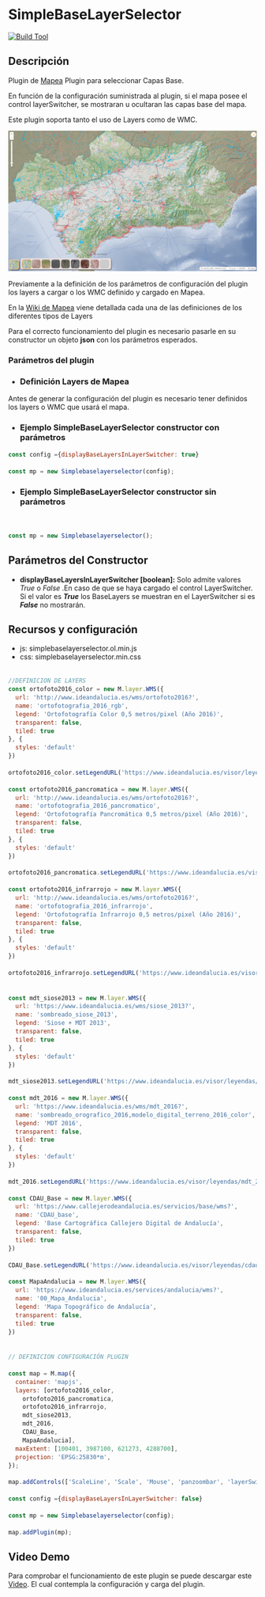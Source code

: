 # SimpleBaseLayerSelector


[![Build Tool](https://img.shields.io/badge/build-Webpack-green.svg)](https://github.com/sigcorporativo-ja/Mapea4-dev-webpack)

## Descripción

 Plugin de [Mapea](https://github.com/sigcorporativo-ja/Mapea4) Plugin para seleccionar Capas Base.

 En función de la configuración suministrada al plugin, si el mapa posee el control layerSwitcher, se mostraran u ocultaran las capas base del mapa. 

 Este plugin soporta tanto el uso de Layers como de WMC.
 


![Imagen](./images/simpleBaseLayerSelector.png)

Previamente a la definición de los parámetros de configuración del plugin los layers a cargar o los WMC definido y cargado en Mapea.

En la [Wiki de Mapea](https://github.com/sigcorporativo-ja/Mapea4/wiki/Capas) viene detallada cada una de las definiciones de los diferentes tipos de Layers

Para el correcto funcionamiento del plugin es necesario pasarle en su constructor un objeto **json** con los parámetros esperados.
### Parámetros del plugin



- ### Definición Layers de Mapea ###

Antes de generar la configuración del plugin es necesario tener definidos los layers  o WMC que usará el mapa.



- ### Ejemplo SimpleBaseLayerSelector constructor con parámetros ###

```javascript
const config ={displayBaseLayersInLayerSwitcher: true}

const mp = new Simplebaselayerselector(config);
```

- ### Ejemplo SimpleBaseLayerSelector constructor sin parámetros ###
```javascript


const mp = new Simplebaselayerselector();

```
## Parámetros del Constructor

- **displayBaseLayersInLayerSwitcher [boolean]:**  Solo admite valores _True_ o _False_ .En caso de que se haya cargado el control LayerSwitcher. Si el valor es  ___True___  los BaseLayers se muestran en el LayerSwitcher si es ___False___ no mostrarán. 


## Recursos y configuración

- js: simplebaselayerselector.ol.min.js
- css: simplebaselayerselector.min.css

```javascript

//DEFINICION DE LAYERS
const ortofoto2016_color = new M.layer.WMS({
  url: 'http://www.ideandalucia.es/wms/ortofoto2016?',
  name: 'ortofotografia_2016_rgb',
  legend: 'Ortofotografía Color 0,5 metros/pixel (Año 2016)',
  transparent: false,
  tiled: true
}, {
  styles: 'default'
})

ortofoto2016_color.setLegendURL('https://www.ideandalucia.es/visor/leyendas/ortofoto2016_color.png')

const ortofoto2016_pancromatica = new M.layer.WMS({
  url: 'http://www.ideandalucia.es/wms/ortofoto2016?',
  name: 'ortofotografia_2016_pancromatico',
  legend: 'Ortofotografía Pancromática 0,5 metros/pixel (Año 2016)',
  transparent: false,
  tiled: true
}, {
  styles: 'default'
})

ortofoto2016_pancromatica.setLegendURL('https://www.ideandalucia.es/visor/leyendas/ortofoto2016_pancromatico.png');

const ortofoto2016_infrarrojo = new M.layer.WMS({
  url: 'http://www.ideandalucia.es/wms/ortofoto2016?',
  name: 'ortofotografia_2016_infrarrojo',
  legend: 'Ortofotografía Infrarrojo 0,5 metros/pixel (Año 2016)',
  transparent: false,
  tiled: true
}, {
  styles: 'default'
})

ortofoto2016_infrarrojo.setLegendURL('https://www.ideandalucia.es/visor/leyendas/ortofoto2016_infrarrojo.png');


const mdt_siose2013 = new M.layer.WMS({
  url: 'https://www.ideandalucia.es/wms/siose_2013?',
  name: 'sombreado_siose_2013',
  legend: 'Siose + MDT 2013',
  transparent: false,
  tiled: true
}, {
  styles: 'default'
})

mdt_siose2013.setLegendURL('https://www.ideandalucia.es/visor/leyendas/siose_2013.png');

const mdt_2016 = new M.layer.WMS({
  url: 'https://www.ideandalucia.es/wms/mdt_2016?',
  name: 'sombreado_orografico_2016,modelo_digital_terreno_2016_color',
  legend: 'MDT 2016',
  transparent: false,
  tiled: true
}, {
  styles: 'default'
})

mdt_2016.setLegendURL('https://www.ideandalucia.es/visor/leyendas/mdt_2016_tintas_hipsometricas.png');

const CDAU_Base = new M.layer.WMS({
  url: 'https://www.callejerodeandalucia.es/servicios/base/wms?',
  name: 'CDAU_base',
  legend: 'Base Cartográfica Callejero Digital de Andalucía',
  transparent: false,
  tiled: true
})

CDAU_Base.setLegendURL('https://www.ideandalucia.es/visor/leyendas/cdau_base.png');

const MapaAndalucia = new M.layer.WMS({
  url: 'https://www.ideandalucia.es/services/andalucia/wms?',
  name: '00_Mapa_Andalucia',
  legend: 'Mapa Topográfico de Andalucía',
  transparent: false,
  tiled: true
})


// DEFINICION CONFIGURACIÓN PLUGIN

const map = M.map({
  container: 'mapjs',
  layers: [ortofoto2016_color,
    ortofoto2016_pancromatica,
    ortofoto2016_infrarrojo,
    mdt_siose2013,
    mdt_2016,
    CDAU_Base,
    MapaAndalucia],
  maxExtent: [100401, 3987100, 621273, 4288700],
  projection: 'EPSG:25830*m',
});

map.addControls(['ScaleLine', 'Scale', 'Mouse', 'panzoombar', 'layerSwitcher']);

const config ={displayBaseLayersInLayerSwitcher: false}

const mp = new Simplebaselayerselector(config);

map.addPlugin(mp);


```

## Video Demo

Para comprobar el funcionamiento de este plugin se puede descargar este [Video](https://github.com/emiliopardo/simplebaselayerselector/blob/master/docs/video/simpleBaseLayerSelector.webm?raw=true). El cual contempla la configuración y carga del plugin.